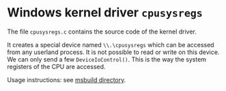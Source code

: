 # Windows kernel driver `cpusysregs`

The file `cpusysregs.c` contains the source code of the kernel driver.

It creates a special device named `\\.\cpusysregs` which can be accessed from any userland process.
It is not possible to read or write on this device. We can only send a few `DeviceIoControl()`.
This is the way the system registers of the CPU are accessed.

Usage instructions: see [msbuild directory](../../msbuild).

